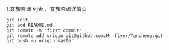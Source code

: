 1.文旅咨询 列表 、文旅咨询详情页





```
git init
git add README.md
git commit -m "first commit"
git remote add origin git@github.com:Mr-flyer/Yancheng.git
git push -u origin master
```
